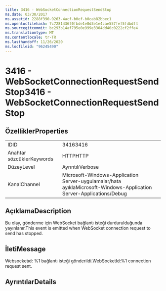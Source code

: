 ```yaml
---
title: 3416 - WebSocketConnectionRequestSendStop
ms.date: 03/30/2017
ms.assetid: 2288f390-9263-4acf-b0ef-b0cab82bbec1
ms.openlocfilehash: 7c7281436f0fbde1e0d3e1e4cae557fef5fdbdf4
ms.sourcegitcommit: bc293b14af795e0e999e3304dd40c0222cf2ffe4
ms.translationtype: MT
ms.contentlocale: tr-TR
ms.lasthandoff: 11/26/2020
ms.locfileid: "96245490"
---
```

# <a name="3416---websocketconnectionrequestsendstop"></a><span data-ttu-id="891a4-102">3416 - WebSocketConnectionRequestSendStop</span><span class="sxs-lookup"><span data-stu-id="891a4-102">3416 - WebSocketConnectionRequestSendStop</span></span>

## <a name="properties"></a><span data-ttu-id="891a4-103">Özellikler</span><span class="sxs-lookup"><span data-stu-id="891a4-103">Properties</span></span>  
  
|||  
|-|-|  
|<span data-ttu-id="891a4-104">ID</span><span class="sxs-lookup"><span data-stu-id="891a4-104">ID</span></span>|<span data-ttu-id="891a4-105">3416</span><span class="sxs-lookup"><span data-stu-id="891a4-105">3416</span></span>|  
|<span data-ttu-id="891a4-106">Anahtar sözcükler</span><span class="sxs-lookup"><span data-stu-id="891a4-106">Keywords</span></span>|<span data-ttu-id="891a4-107">HTTP</span><span class="sxs-lookup"><span data-stu-id="891a4-107">HTTP</span></span>|  
|<span data-ttu-id="891a4-108">Düzey</span><span class="sxs-lookup"><span data-stu-id="891a4-108">Level</span></span>|<span data-ttu-id="891a4-109">Ayrıntılı</span><span class="sxs-lookup"><span data-stu-id="891a4-109">Verbose</span></span>|  
|<span data-ttu-id="891a4-110">Kanal</span><span class="sxs-lookup"><span data-stu-id="891a4-110">Channel</span></span>|<span data-ttu-id="891a4-111">Microsoft-Windows-Application Server-uygulamalar/hata ayıkla</span><span class="sxs-lookup"><span data-stu-id="891a4-111">Microsoft-Windows-Application Server-Applications/Debug</span></span>|  
  
## <a name="description"></a><span data-ttu-id="891a4-112">Açıklama</span><span class="sxs-lookup"><span data-stu-id="891a4-112">Description</span></span>  

 <span data-ttu-id="891a4-113">Bu olay, gönderme için WebSocket bağlantı isteği durdurulduğunda yayınlanır.</span><span class="sxs-lookup"><span data-stu-id="891a4-113">This event is emitted when WebSocket connection request to send has stopped.</span></span>  
  
## <a name="message"></a><span data-ttu-id="891a4-114">İleti</span><span class="sxs-lookup"><span data-stu-id="891a4-114">Message</span></span>  

 <span data-ttu-id="891a4-115">Websocketıd: %1 bağlantı isteği gönderildi.</span><span class="sxs-lookup"><span data-stu-id="891a4-115">WebSocketId:%1 connection request sent.</span></span>  
  
## <a name="details"></a><span data-ttu-id="891a4-116">Ayrıntılar</span><span class="sxs-lookup"><span data-stu-id="891a4-116">Details</span></span>

